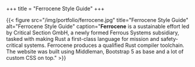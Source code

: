 +++
title = "Ferrocene Style Guide"
+++

{{< figure src="/img/portfolio/ferrocene.jpg" title="Ferrocene Style Guide" alt="Ferrocene Style Guide" caption="**Ferrocene** is a sustainable effort led by Critical Section GmbH, a newly formed Ferrous Systems subsidiary, tasked with making Rust a first-class language for mission and safety-critical systems. Ferrocene produces a qualified Rust compiler toolchain. The website was built using Middleman, Bootstrap 5 as base and a lot of custom CSS on top." >}}